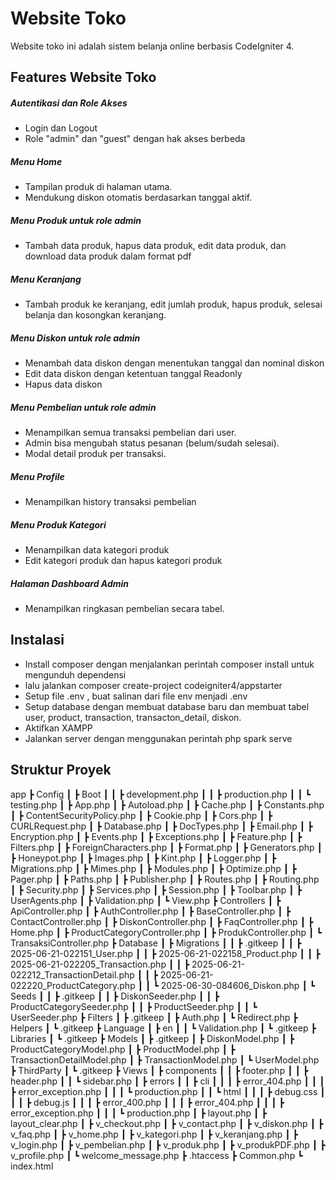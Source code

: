 # Website Toko
Website toko ini adalah sistem belanja online  berbasis CodeIgniter 4. 


## Features Website Toko 
##### Autentikasi dan Role Akses
- Login dan Logout
- Role "admin" dan "guest" dengan hak akses berbeda

##### Menu Home
- Tampilan produk di halaman utama.
- Mendukung diskon otomatis berdasarkan tanggal aktif.

##### Menu Produk untuk role admin
- Tambah data produk, hapus data produk, edit data produk, dan download data produk dalam format pdf

##### Menu Keranjang 
- Tambah produk ke keranjang, edit jumlah produk, hapus produk, selesai belanja dan kosongkan keranjang.

##### Menu Diskon untuk role admin
- Menambah data diskon dengan menentukan tanggal dan nominal diskon
- Edit data diskon dengan ketentuan tanggal Readonly
- Hapus data diskon

##### Menu Pembelian untuk role admin
- Menampilkan semua transaksi pembelian dari user.
- Admin bisa mengubah status pesanan (belum/sudah selesai).
- Modal detail produk per transaksi.

##### Menu Profile
- Menampilkan history transaksi pembelian

##### Menu Produk Kategori
- Menampilkan data kategori produk
- Edit kategori produk dan hapus kategori produk

##### Halaman Dashboard Admin
- Menampilkan ringkasan pembelian secara tabel.


## Instalasi
- Install composer dengan menjalankan perintah composer install untuk mengunduh dependensi
- lalu jalankan composer create-project codeigniter4/appstarter
- Setup file .env , buat salinan dari file env menjadi .env
- Setup database dengan membuat database baru dan membuat tabel user, product, transaction, transacton_detail, diskon.
- Aktifkan XAMPP
- Jalankan server dengan menggunakan perintah php spark serve

## Struktur Proyek
app
 ┣ Config
 ┃ ┣ Boot
 ┃ ┃ ┣ development.php
 ┃ ┃ ┣ production.php
 ┃ ┃ ┗ testing.php
 ┃ ┣ App.php
 ┃ ┣ Autoload.php
 ┃ ┣ Cache.php
 ┃ ┣ Constants.php
 ┃ ┣ ContentSecurityPolicy.php
 ┃ ┣ Cookie.php
 ┃ ┣ Cors.php
 ┃ ┣ CURLRequest.php
 ┃ ┣ Database.php
 ┃ ┣ DocTypes.php
 ┃ ┣ Email.php
 ┃ ┣ Encryption.php
 ┃ ┣ Events.php
 ┃ ┣ Exceptions.php
 ┃ ┣ Feature.php
 ┃ ┣ Filters.php
 ┃ ┣ ForeignCharacters.php
 ┃ ┣ Format.php
 ┃ ┣ Generators.php
 ┃ ┣ Honeypot.php
 ┃ ┣ Images.php
 ┃ ┣ Kint.php
 ┃ ┣ Logger.php
 ┃ ┣ Migrations.php
 ┃ ┣ Mimes.php
 ┃ ┣ Modules.php
 ┃ ┣ Optimize.php
 ┃ ┣ Pager.php
 ┃ ┣ Paths.php
 ┃ ┣ Publisher.php
 ┃ ┣ Routes.php
 ┃ ┣ Routing.php
 ┃ ┣ Security.php
 ┃ ┣ Services.php
 ┃ ┣ Session.php
 ┃ ┣ Toolbar.php
 ┃ ┣ UserAgents.php
 ┃ ┣ Validation.php
 ┃ ┗ View.php
 ┣ Controllers
 ┃ ┣ ApiController.php
 ┃ ┣ AuthController.php
 ┃ ┣ BaseController.php
 ┃ ┣ ContactController.php
 ┃ ┣ DiskonController.php
 ┃ ┣ FaqController.php
 ┃ ┣ Home.php
 ┃ ┣ ProductCategoryController.php
 ┃ ┣ ProdukController.php
 ┃ ┗ TransaksiController.php
 ┣ Database
 ┃ ┣ Migrations
 ┃ ┃ ┣ .gitkeep
 ┃ ┃ ┣ 2025-06-21-022151_User.php
 ┃ ┃ ┣ 2025-06-21-022158_Product.php
 ┃ ┃ ┣ 2025-06-21-022205_Transaction.php
 ┃ ┃ ┣ 2025-06-21-022212_TransactionDetail.php
 ┃ ┃ ┣ 2025-06-21-022220_ProductCategory.php
 ┃ ┃ ┗ 2025-06-30-084606_Diskon.php
 ┃ ┗ Seeds
 ┃ ┃ ┣ .gitkeep
 ┃ ┃ ┣ DiskonSeeder.php
 ┃ ┃ ┣ ProductCategorySeeder.php
 ┃ ┃ ┣ ProductSeeder.php
 ┃ ┃ ┗ UserSeeder.php
 ┣ Filters
 ┃ ┣ .gitkeep
 ┃ ┣ Auth.php
 ┃ ┗ Redirect.php
 ┣ Helpers
 ┃ ┗ .gitkeep
 ┣ Language
 ┃ ┣ en
 ┃ ┃ ┗ Validation.php
 ┃ ┗ .gitkeep
 ┣ Libraries
 ┃ ┗ .gitkeep
 ┣ Models
 ┃ ┣ .gitkeep
 ┃ ┣ DiskonModel.php
 ┃ ┣ ProductCategoryModel.php
 ┃ ┣ ProductModel.php
 ┃ ┣ TransactionDetailModel.php
 ┃ ┣ TransactionModel.php
 ┃ ┗ UserModel.php
 ┣ ThirdParty
 ┃ ┗ .gitkeep
 ┣ Views
 ┃ ┣ components
 ┃ ┃ ┣ footer.php
 ┃ ┃ ┣ header.php
 ┃ ┃ ┗ sidebar.php
 ┃ ┣ errors
 ┃ ┃ ┣ cli
 ┃ ┃ ┃ ┣ error_404.php
 ┃ ┃ ┃ ┣ error_exception.php
 ┃ ┃ ┃ ┗ production.php
 ┃ ┃ ┗ html
 ┃ ┃ ┃ ┣ debug.css
 ┃ ┃ ┃ ┣ debug.js
 ┃ ┃ ┃ ┣ error_400.php
 ┃ ┃ ┃ ┣ error_404.php
 ┃ ┃ ┃ ┣ error_exception.php
 ┃ ┃ ┃ ┗ production.php
 ┃ ┣ layout.php
 ┃ ┣ layout_clear.php
 ┃ ┣ v_checkout.php
 ┃ ┣ v_contact.php
 ┃ ┣ v_diskon.php
 ┃ ┣ v_faq.php
 ┃ ┣ v_home.php
 ┃ ┣ v_kategori.php
 ┃ ┣ v_keranjang.php
 ┃ ┣ v_login.php
 ┃ ┣ v_pembelian.php
 ┃ ┣ v_produk.php
 ┃ ┣ v_produkPDF.php
 ┃ ┣ v_profile.php
 ┃ ┗ welcome_message.php
 ┣ .htaccess
 ┣ Common.php
 ┗ index.html
